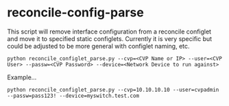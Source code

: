 # reconcile-config-parse

This script will remove interface configuration from a reconcile configlet and move it to specified static configlets.  Currently it is very specific but could be adjusted to be more general with configlet naming, etc.
```
python reconcile_configlet_parse.py --cvp=<CVP Name or IP> --user=<CVP User> --passw=<CVP Password> --device=<Network Device to run against>
```
Example...
```
python reconcile_configlet_parse.py --cvp=10.10.10.10 --user=cvpadmin --passw=pass123! --device=myswitch.test.com
```
